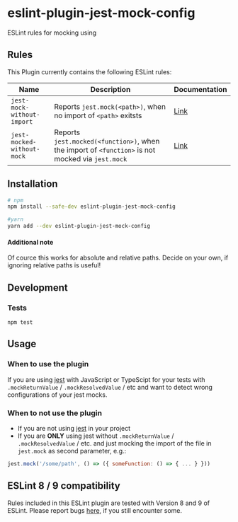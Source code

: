 # eslint-plugin-jest-mock-config

ESLint rules for mocking using
## Rules

This Plugin currently contains the following ESLint rules:

| Name | Description | Documentation
| - | - | -
| `jest-mock-without-import` | Reports `jest.mock(<path>)`, when no import of `<path>` exitsts  | [Link](docs/rules/jest-mock-without-import.md)
| `jest-mocked-without-mock` | Reports `jest.mocked(<function>)`, when the import of `<function>` is not mocked via `jest.mock`  | [Link](docs/rules/jest-mocked-without-mock.md)

## Installation

```sh
# npm
npm install --safe-dev eslint-plugin-jest-mock-config

#yarn
yarn add --dev eslint-plugin-jest-mock-config
```



#### Additional note
Of cource this works for absolute and relative paths. Decide on your own, if ignoring relative paths is useful!




## Development

### Tests
```
npm test
```

## Usage

### When to use the plugin

If you are using [jest](https://www.npmjs.com/package/jest) with JavaScript or TypeScipt for your tests with `.mockReturnValue` / `.mockResolvedValue` / etc and want to detect wrong configurations of your jest mocks.

### When to not use the plugin

* If you are not using [jest](https://www.npmjs.com/package/jest) in your project
* If you are **ONLY** using jest without `.mockReturnValue` / `.mockResolvedValue` / etc. and just mocking the import of the file in `jest.mock` as second parameter, e.g.:
```js
jest.mock('/some/path', () => ({ someFunction: () => { ... } }))
```

## ESLint 8 / 9 compatibility

Rules included in this ESLint plugin are tested with Version 8 and 9 of ESLint. Please report bugs [here](https://github.com/BuZZ-T/eslint-plugin-jest-mock-config/issues), if you still encounter some.
